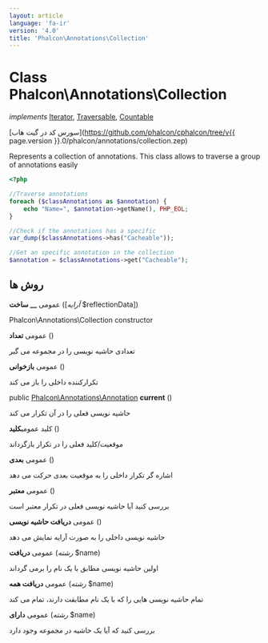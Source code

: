 ```yaml
---
layout: article
language: 'fa-ir'
version: '4.0'
title: 'Phalcon\Annotations\Collection'
---
```

# Class **Phalcon\Annotations\Collection**

*implements* [Iterator](https://php.net/manual/en/class.iterator.php), [Traversable](https://php.net/manual/en/class.traversable.php), [Countable](https://php.net/manual/en/class.countable.php)

[سورس کد در گیت هاب](https://github.com/phalcon/cphalcon/tree/v{{ page.version }}.0/phalcon/annotations/collection.zep)

Represents a collection of annotations. This class allows to traverse a group of annotations easily

```php
<?php

//Traverse annotations
foreach ($classAnnotations as $annotation) {
    echo "Name=", $annotation->getName(), PHP_EOL;
}

//Check if the annotations has a specific
var_dump($classAnnotations->has("Cacheable"));

//Get an specific annotation in the collection
$annotation = $classAnnotations->get("Cacheable");

```

## روش ها

عمومی **__ ساخت** ([*آرایه* $reflectionData])

Phalcon\Annotations\Collection constructor

عمومی **تعداد** ()

تعدادی حاشیه نویسی را در مجموعه می گیر

عمومی **بازخوانی** ()

تکرارکننده داخلی را باز می کند

public [Phalcon\Annotations\Annotation](Phalcon_Annotations_Annotation) **current** ()

حاشیه نویسی فعلی را در آن تکرار می کند

کلید عمومی**کلید** ()

موقعیت/کلید فعلی را در تکرار بازگرداند

عمومی **بعدی** ()

اشاره گر تکرار داخلی را به موقعیت بعدی حرکت می دهد

عمومی **معتبر** ()

بررسی کنید آیا حاشیه نویسی فعلی در تکرار معتبر است

عمومی **دریافت حاشیه نویسی** ()

حاشیه نویسی داخلی را به صورت آرایه نمایش می دهد

عمومی **دریافت** (*رشته* $name)

اولین حاشیه نویسی مطابق با یک نام را برمی گرداند

عمومی **دریافت همه** (*رشته* $name)

تمام حاشیه نویسی هایی را که با یک نام مطابقت دارند، تمام می کند

عمومی **دارای** (*رشته* $name)

بررسی کنید که آیا یک حاشیه در مجموعه وجود دارد
